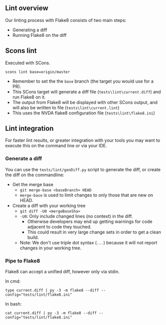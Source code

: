 
## Lint overview
Our linting process with Flake8 consists of two main steps:
- Generating a diff
- Running Flake8 on the diff

## Scons lint
Executed with SCons.
```
scons lint base=origin/master
```
- Remember to set the the `base` branch (the target you would use for a PR).
- This SCons target will generate a diff file (`tests\lint\current.diff`) and run Flake8 on it.
- The output from Flake8 will be displayed with other SCons output, and will also be written to file (`tests\lint\current.lint`)
- This uses the NVDA flake8 configuration file (`tests\lint\flake8.ini`)

## Lint integration

For faster lint results, or greater integration with your tools you may want to execute this on the command line or via your IDE.

### Generate a diff

You can use the `tests/lint/genDiff.py` script to generate the diff, or create the diff on the commandline:
- Get the merge base
  - `git merge-base <baseBranch> HEAD`
  - `merge-base` is used to limit changes to only those that are new on HEAD.
- Create a diff with your working tree
  - `git diff -U0 <mergeBaseSha>`
  - `-U0`: Only include changed lines (no context) in the diff.
    - Otherwise developers may end up getting warnings for code adjacent to code they touched.
    - This could result in very large change sets in order to get a clean build.
  - Note: We don't use triple dot syntax (`...`) because it will not report changes in your working tree.

### Pipe to Flake8

Flake8 can accept a unified diff, however only via stdin.

In cmd:
```
type current.diff | py -3 -m flake8 --diff --config="tests/lint/flake8.ini"
```

In bash:
```
cat current.diff | py -3 -m flake8 --diff --config="tests/lint/flake8.ini"
```
